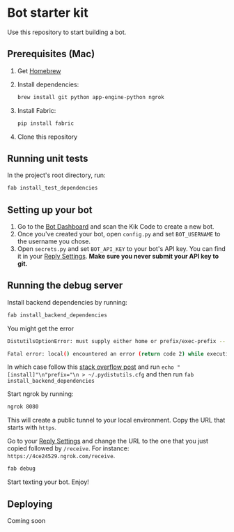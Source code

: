 # Bot starter kit

Use this repository to start building a bot.

## Prerequisites (Mac)

1. Get [Homebrew](http://brew.sh/)
2. Install dependencies:

    ```sh
    brew install git python app-engine-python ngrok
    ```

3. Install Fabric:

    ```sh
    pip install fabric
    ```

4. Clone this repository

## Running unit tests

In the project's root directory, run:

```sh
fab install_test_dependencies
```

## Setting up your bot

1. Go to the [Bot Dashboard](https://engine.kik.com) and scan the Kik Code to create a new bot.
2. Once you've created your bot, open `config.py` and set `BOT_USERNAME` to the username you chose.
3. Open `secrets.py` and set `BOT_API_KEY` to your bot's API key. You can find it in your [Reply Settings](https://engine.kik.com/#/engine).
   **Make sure you never submit your API key to git.**

## Running the debug server

Install backend dependencies by running:

```sh
fab install_backend_dependencies
```

You might get the error 

```sh
DistutilsOptionError: must supply either home or prefix/exec-prefix -- not both

Fatal error: local() encountered an error (return code 2) while executing 'pip install --upgrade --no-deps --requirement requirements_xlib.txt -t xlib'
```

In which case follow this [stack overflow post](http://stackoverflow.com/questions/24257803/distutilsoptionerror-must-supply-either-home-or-prefix-exec-prefix-not-both) and run `echo "[install]"\n"prefix="\n > ~/.pydistutils.cfg` and then run `fab install_backend_dependencies`

Start ngrok by running:
```sh
ngrok 8080
```
This will create a public tunnel to your local environment. Copy the URL that starts with `https`.

Go to your [Reply Settings](https://engine.kik.com/#/engine) and change the URL to the one that you just copied followed by `/receive`.
For instance: `https://4ce24529.ngrok.com/receive`.

```sh
fab debug
```

Start texting your bot. Enjoy!

## Deploying

Coming soon
